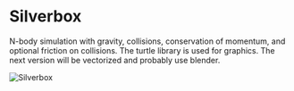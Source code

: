 # Silverbox
N-body simulation with gravity, collisions, conservation of momentum, and optional friction on collisions.
The turtle library is used for graphics. The next version will be vectorized and probably use blender.

![Silverbox](https://github.com/BryceP-44/silverbox/blob/main/Screenshot%202022-01-31%20001137.png)
